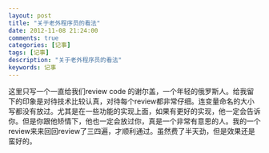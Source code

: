 ```yaml
---
layout: post
title: "关于老外程序员的看法"
date: 2012-11-08 21:24:00 
comments: true
categories: [记事]
tags: [记事]
description: "关于老外程序员的看法"
keywords: 记事
---
```



 这里只写一个一直给我们review code 的谢尔盖，一个年轻的俄罗斯人。给我留下的印象是对待技术比较认真，对待每个review都非常仔细。连变量命名的大小写都没有放过。尤其是在一些功能的实现上面，如果有更好的实现，他一定会告诉你。但是你跟他矫情下，他也一定会放过你，真是一个非常有意思的人。我的一个review来来回回review了三四遍，才顺利通过。虽然费了半天劲，但是效果还是蛮好的。


